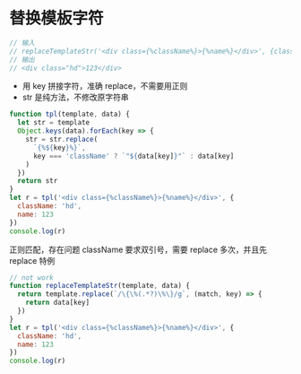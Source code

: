 # 替换模板字符

```js
// 输入
// replaceTemplateStr('<div class={%className%}>{%name%}</div>', {className:'hd', name:123})
// 输出
// <div class="hd">123</div>
```

- 用 key 拼接字符，准确 replace，不需要用正则
- str 是纯方法，不修改原字符串

```js
function tpl(template, data) {
  let str = template
  Object.keys(data).forEach(key => {
    str = str.replace(
      `{%${key}%}`,
      key === 'className' ? `"${data[key]}"` : data[key]
    )
  })
  return str
}
let r = tpl('<div class={%className%}>{%name%}</div>', {
  className: 'hd',
  name: 123
})
console.log(r)
```

正则匹配，存在问题
className 要求双引号，需要 replace 多次，并且先 replace 特例

```js
// not work
function replaceTemplateStr(template, data) {
  return template.replace(`/\{\%(.*?)\%\}/g`, (match, key) => {
    return data[key]
  })
}
let r = tpl('<div class={%className%}>{%name%}</div>', {
  className: 'hd',
  name: 123
})
console.log(r)
```
